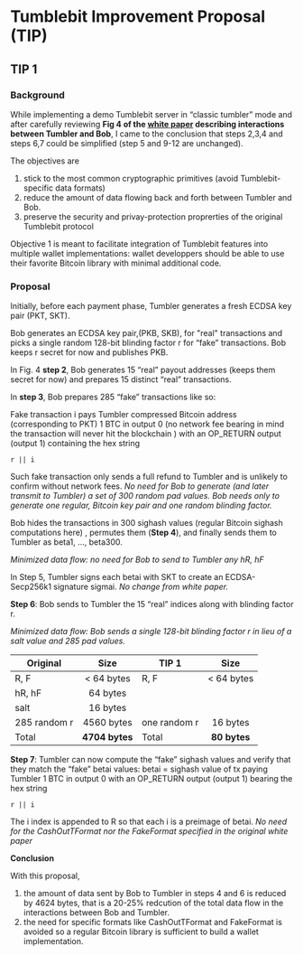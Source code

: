 # Tumblebit Improvement Proposal (TIP)


## TIP 1


### Background


While implementing a demo Tumblebit server in “classic tumbler” mode and after carefully reviewing **Fig 4 of the [white paper](https://eprint.iacr.org/2016/575.pdf) describing interactions between Tumbler and Bob**, I came to the conclusion that steps 2,3,4 and steps 6,7 could be simplified (step 5 and 9-12 are unchanged).

The objectives are 

1. stick to the most common cryptographic primitives (avoid Tumblebit-specific data formats) 
2. reduce the amount of data flowing back and forth between Tumbler and Bob.
3. preserve the security and privay-protection proprerties of the original Tumblebit protocol

Objective 1 is meant to facilitate integration of Tumblebit features into multiple wallet implementations: 
wallet developpers should be able to use their favorite Bitcoin library with minimal additional code.


### Proposal


Initially, before each payment phase, Tumbler generates a fresh ECDSA key pair (PKT, SKT).

Bob generates an ECDSA key pair,(PKB, SKB), for "real" transactions and picks a single random 128-bit blinding factor r for “fake” transactions. Bob keeps r secret for now and publishes PKB.

In Fig. 4 **step 2**, Bob generates 15 “real” payout addresses (keeps them secret for now) and prepares 15 distinct “real” transactions.

In **step 3**, Bob prepares 285  “fake” transactions like so:

Fake transaction i pays Tumbler compressed Bitcoin address (corresponding to PKT) 1 BTC in output 0 (no network fee bearing in mind the transaction will never hit the blockchain ) with an OP_RETURN output (output 1) containing the hex string

`r || i `

Such fake transaction only sends a full refund to Tumbler and is unlikely to confirm without network fees.
_No need for Bob to generate (and later transmit to Tumbler) a set of 300 random pad values. Bob needs only to generate one regular, Bitcoin key pair and one random blinding factor._

Bob hides the transactions in 300 sighash values (regular Bitcoin sighash computations here) , permutes them (**Step 4**), and finally sends them to Tumbler as beta1, ..., beta300.

_Minimized data flow: no need for Bob to send to Tumbler any hR, hF_ 

In Step 5, Tumbler signs each betai with SKT to create an ECDSA-Secp256k1 signature sigmai. 
_No change from white paper._

**Step 6**: Bob sends to Tumbler the 15 “real” indices along with blinding factor r.

_Minimized data flow: Bob sends a single 128-bit blinding factor r in lieu of a salt value and 285 pad values._


| Original      | Size         | TIP 1        | Size        |
| ------------- |:------------:| ------------ |:-----------:|
| R, F          |  < 64 bytes  | R, F         | < 64 bytes  |
| hR, hF        | 64 bytes     |              |             |
| salt          | 16 bytes     |              |             |
| 285 random r  | 4560 bytes   | one random r | 16 bytes    |
| Total         |**4704 bytes**| Total        |**80 bytes** |


**Step 7**: Tumbler can now compute the “fake” sighash values and verify that they match the “fake” betai values:
betai = sighash value of tx paying Tumbler 1 BTC in output 0 with an OP_RETURN output (output 1) bearing the hex string 

`r || i `

The i index is appended to R so that each i is a preimage of betai.
_No need for the CashOutTFormat nor the FakeFormat specified in the original white paper_

**Conclusion**

With this proposal, 

1. the amount of data sent by Bob to Tumbler in steps 4 and 6 is reduced by 4624 bytes, that is a 20-25% redcution of the total data flow in the interactions between Bob and Tumbler.
2. the need for specific formats like CashOutTFormat and FakeFormat is avoided so a regular Bitcoin library is sufficient to build a wallet implementation.
